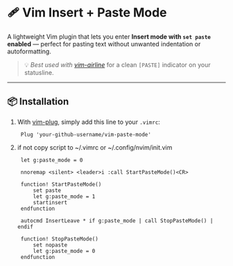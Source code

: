 
# 🩹 Vim Insert + Paste Mode

A lightweight Vim plugin that lets you enter **Insert mode with `set paste` enabled** — perfect for pasting text without unwanted indentation or autoformatting.

> 💡 *Best used with [vim-airline](https://github.com/vim-airline/vim-airline)* for a clean `[PASTE]` indicator on your statusline.

---

## 📦 Installation

1. With [vim-plug](https://github.com/junegunn/vim-plug), simply add this line to your `.vimrc`:

        Plug 'your-github-username/vim-paste-mode'


2. if not copy script to ~/.vimrc or ~/.config/nvim/init.vim

        let g:paste_mode = 0
        
        nnoremap <silent> <leader>i :call StartPasteMode()<CR>
        
        function! StartPasteMode()
            set paste
            let g:paste_mode = 1
            startinsert
        endfunction
        
        autocmd InsertLeave * if g:paste_mode | call StopPasteMode() | endif
        
        function! StopPasteMode()
            set nopaste
            let g:paste_mode = 0
        endfunction
